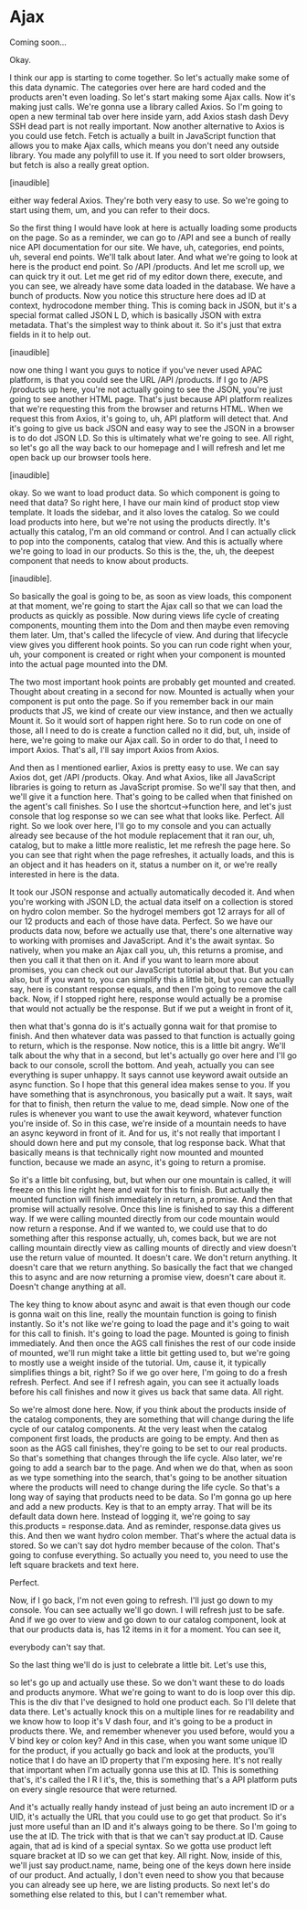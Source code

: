 # Ajax

Coming soon...

Okay.

I think our app is starting to come together. So let's actually make some of this
data dynamic. The categories over here are hard coded and the products aren't even
loading. So let's start making some Ajax calls. Now it's making just calls. We're
gonna use a library called Axios. So I'm going to open a new terminal tab over here
inside yarn, add Axios stash dash Devy SSH dead part is not really important. Now
another alternative to Axios is you could use fetch. Fetch is actually a built in
JavaScript function that allows you to make Ajax calls, which means you don't need
any outside library. You made any polyfill to use it. If you need to sort older
browsers, but fetch is also a really great option.

[inaudible]

either way federal Axios. They're both very easy to use. So we're going to start
using them, um, and you can refer to their docs.

So the first thing I would have look at here is actually loading some products on the
page. So as a reminder, we can go to /API and see a bunch of really nice API
documentation for our site. We have, uh, categories, end points, uh, several end
points. We'll talk about later. And what we're going to look at here is the product
end point. So /API /products. And let me scroll up, we can quick try it out. Let me
get rid of my editor down there, execute, and you can see, we already have some data
loaded in the database. We have a bunch of products. Now you notice this structure
here does ad ID at context, hydrocodone member thing. This is coming back in JSON,
but it's a special format called JSON L D, which is basically JSON with extra
metadata. That's the simplest way to think about it. So it's just that extra fields
in it to help out.

[inaudible]

now one thing I want you guys to notice if you've never used APAC platform, is that
you could see the URL /API /products. If I go to /APS /products up here, you're not
actually going to see the JSON, you're just going to see another HTML page. That's
just because API platform realizes that we're requesting this from the browser and
returns HTML. When we request this from Axios, it's going to, uh, API platform will
detect that. And it's going to give us back JSON and easy way to see the JSON in a
browser is to do dot JSON LD. So this is ultimately what we're going to see. All
right, so let's go all the way back to our homepage and I will refresh and let me
open back up our browser tools here.

[inaudible]

okay. So we want to load product data. So which component is going to need that data?
So right here, I have our main kind of product stop view template. It loads the
sidebar, and it also loves the catalog. So we could load products into here, but
we're not using the products directly. It's actually this catalog, I'm an old command
or control. And I can actually click to pop into the components, catalog that view.
And this is actually where we're going to load in our products. So this is the, the,
uh, the deepest component that needs to know about products.

[inaudible].

So basically the goal is going to be, as soon as view loads, this component at that
moment, we're going to start the Ajax call so that we can load the products as
quickly as possible. Now during views life cycle of creating components, mounting
them into the Dom and then maybe even removing them later. Um, that's called the
lifecycle of view. And during that lifecycle view gives you different hook points. So
you can run code right when your, uh, your component is created or right when your
component is mounted into the actual page mounted into the DM.

The two most important hook points are probably get mounted and created. Thought
about creating in a second for now. Mounted is actually when your component is put
onto the page. So if you remember back in our main products that JS, we kind of
create our view instance, and then we actually Mount it. So it would sort of happen
right here. So to run code on one of those, all I need to do is create a function
called no it did, but, uh, inside of here, we're going to make our Ajax call. So in
order to do that, I need to import Axios. That's all, I'll say import Axios from
Axios.

And then as I mentioned earlier, Axios is pretty easy to use. We can say Axios dot,
get /API /products. Okay. And what Axios, like all JavaScript libraries is going to
return as JavaScript promise. So we'll say that then, and we'll give it a function
here. That's going to be called when that finished on the agent's call finishes. So I
use the shortcut->function here, and let's just console that log response so we can
see what that looks like. Perfect. All right. So we look over here, I'll go to my
console and you can actually already see because of the hot module replacement that
it ran our, uh, catalog, but to make a little more realistic, let me refresh the page
here. So you can see that right when the page refreshes, it actually loads, and this
is an object and it has headers on it, status a number on it, or we're really
interested in here is the data.

It took our JSON response and actually automatically decoded it. And when you're
working with JSON LD, the actual data itself on a collection is stored on hydro colon
member. So the hydrogel members got 12 arrays for all of our 12 products and each of
those have data. Perfect. So we have our products data now, before we actually use
that, there's one alternative way to working with promises and JavaScript. And it's
the await syntax. So natively, when you make an Ajax call you, uh, this returns a
promise, and then you call it that then on it. And if you want to learn more about
promises, you can check out our JavaScript tutorial about that. But you can also, but
if you want to, you can simplify this a little bit, but you can actually say, here is
constant response equals, and then I'm going to remove the call back. Now, if I
stopped right here, response would actually be a promise that would not actually be
the response. But if we put a weight in front of it,

then what that's gonna do is it's actually gonna wait for that promise to finish. And
then whatever data was passed to that function is actually going to return, which is
the response. Now notice, this is a little bit angry. We'll talk about the why that
in a second, but let's actually go over here and I'll go back to our console, scroll
the bottom. And yeah, actually you can see everything is super unhappy. It says
cannot use keyword await outside an async function. So I hope that this general idea
makes sense to you. If you have something that is asynchronous, you basically put a
wait. It says, wait for that to finish, then return the value to me, dead simple. Now
one of the rules is whenever you want to use the await keyword, whatever function
you're inside of. So in this case, we're inside of a mountain needs to have an async
keyword in front of it. And for us, it's not really that important I should down here
and put my console, that log response back. What that basically means is that
technically right now mounted and mounted function, because we made an async, it's
going to return a promise.

So it's a little bit confusing, but, but when our one mountain is called, it will
freeze on this line right here and wait for this to finish. But actually the mounted
function will finish immediately in return, a promise. And then that promise will
actually resolve. Once this line is finished to say this a different way. If we were
calling mounted directly from our code mountain would now return a response. And if
we wanted to, we could use that to do something after this response actually, uh,
comes back, but we are not calling mountain directly view as calling mounts of
directly and view doesn't use the return value of mounted. It doesn't care. We don't
return anything. It doesn't care that we return anything. So basically the fact that
we changed this to async and are now returning a promise view, doesn't care about it.
Doesn't change anything at all.

The key thing to know about async and await is that even though our code is gonna
wait on this line, really the mountain function is going to finish instantly. So it's
not like we're going to load the page and it's going to wait for this call to finish.
It's going to load the page. Mounted is going to finish immediately. And then once
the AGS call finishes the rest of our code inside of mounted, we'll run might take a
little bit getting used to, but we're going to mostly use a weight inside of the
tutorial. Um, cause it, it typically simplifies things a bit, right? So if we go over
here, I'm going to do a fresh refresh. Perfect. And see if I refresh again, you can
see it actually loads before his call finishes and now it gives us back that same
data. All right.

So we're almost done here. Now, if you think about the products inside of the catalog
components, they are something that will change during the life cycle of our catalog
components. At the very least when the catalog component first loads, the products
are going to be empty. And then as soon as the AGS call finishes, they're going to be
set to our real products. So that's something that changes through the life cycle.
Also later, we're going to add a search bar to the page. And when we do that, when as
soon as we type something into the search, that's going to be another situation where
the products will need to change during the life cycle. So that's a long way of
saying that products need to be data. So I'm gonna go up here and add a new products.
Key is that to an empty array. That will be its default data down here. Instead of
logging it, we're going to say this.products = response.data. And as reminder,
response.data gives us this. And then we want hydro colon member. That's where the
actual data is stored. So we can't say dot hydro member because of the colon. That's
going to confuse everything. So actually you need to, you need to use the left square
brackets and text here.

Perfect.

Now, if I go back, I'm not even going to refresh. I'll just go down to my console.
You can see actually we'll go down. I will refresh just to be safe. And if we go over
to view and go down to our catalog component, look at that our products data is, has
12 items in it for a moment. You can see it,

everybody can't say that.

So the last thing we'll do is just to celebrate a little bit. Let's use this,

so let's go up and actually use these. So we don't want these to do loads and
products anymore. What we're going to want to do is loop over this dip. This is the
div that I've designed to hold one product each. So I'll delete that data there.
Let's actually knock this on a multiple lines for re readability and we know how to
loop it's V dash four, and it's going to be a product in products there. We, and
remember whenever you used before, would you a V bind key or colon key? And in this
case, when you want some unique ID for the product, if you actually go back and look
at the products, you'll notice that I do have an ID property that I'm exposing here.
It's not really that important when I'm actually gonna use this at ID. This is
something that's, it's called the I R I it's, the, this is something that's a API
platform puts on every single resource that were returned.

And it's actually really handy instead of just being an auto increment ID or a UID,
it's actually the URL that you could use to go get that product. So it's just more
useful than an ID and it's always going to be there. So I'm going to use the at ID.
The trick with that is that we can't say product.at ID. Cause again, that ad is kind
of a special syntax. So we gotta use product left square bracket at ID so we can get
that key. All right. Now, inside of this, we'll just say product.name, name, being
one of the keys down here inside of our product. And actually, I don't even need to
show you that because you can already see up here, we are listing products. So next
let's do something else related to this, but I can't remember what.

